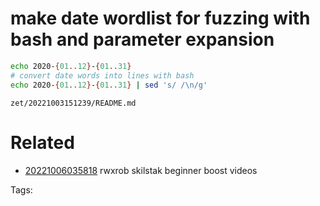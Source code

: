 # make date wordlist for fuzzing with bash and parameter expansion
```bash
echo 2020-{01..12}-{01..31}
# convert date words into lines with bash
echo 2020-{01..12}-{01..31} | sed 's/ /\n/g'
```

` zet/20221003151239/README.md `

# Related

- [20221006035818](/zet/20221006035818/README.md) rwxrob skilstak beginner boost videos


Tags:

    
